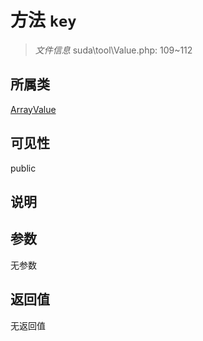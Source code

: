 # 方法 `key`

> *文件信息* suda\tool\Value.php: 109~112

## 所属类 

[ArrayValue](../ArrayValue.md)

## 可见性

 public 

## 说明



## 参数


无参数


## 返回值

无返回值
